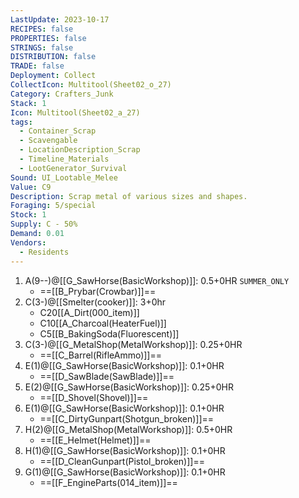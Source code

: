 ```yaml
---
LastUpdate: 2023-10-17
RECIPES: false
PROPERTIES: false
STRINGS: false
DISTRIBUTION: false
TRADE: false
Deployment: Collect
CollectIcon: Multitool(Sheet02_o_27)
Category: Crafters_Junk
Stack: 1
Icon: Multitool(Sheet02_a_27)
tags:
  - Container_Scrap
  - Scavengable
  - LocationDescription_Scrap
  - Timeline_Materials
  - LootGenerator_Survival
Sound: UI_Lootable_Melee
Value: C9
Description: Scrap metal of various sizes and shapes.
Foraging: 5/special
Stock: 1
Supply: C - 50%
Demand: 0.01
Vendors:
  - Residents
---
```


1. A(9--)@[[G_SawHorse(BasicWorkshop)]]: 0.5+0HR `SUMMER_ONLY`
	- ==[[B_Prybar(Crowbar)]]==
2. C(3-)@[[Smelter(cooker)]]: 3+0hr
	- C20[[A_Dirt(000_item)]]
	- C10[[A_Charcoal(HeaterFuel)]]
	- C5[[B_BakingSoda(Fluorescent)]]
3. C(3-)@[[G_MetalShop(MetalWorkshop)]]: 0.25+0HR
	- ==[[C_Barrel(RifleAmmo)]]==
4. E(1)@[[G_SawHorse(BasicWorkshop)]]: 0.1+0HR
	- ==[[D_SawBlade(SawBlade)]]==
5. E(2)@[[G_SawHorse(BasicWorkshop)]]: 0.25+0HR
	- ==[[D_Shovel(Shovel)]]==
6. E(1)@[[G_SawHorse(BasicWorkshop)]]: 0.1+0HR
	- ==[[C_DirtyGunpart(Shotgun_broken)]]==
7. H(2)@[[G_MetalShop(MetalWorkshop)]]: 0.5+0HR
	- ==[[E_Helmet(Helmet)]]==
8. H(1)@[[G_SawHorse(BasicWorkshop)]]: 0.1+0HR
	- ==[[D_CleanGunpart(Pistol_broken)]]==
9. G(1)@[[G_SawHorse(BasicWorkshop)]]: 0.1+0HR
	- ==[[F_EngineParts(014_item)]]==